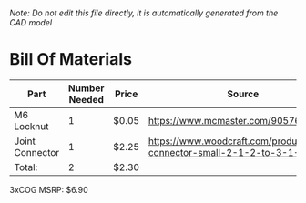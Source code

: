 ###### Note: Do not edit this file directly, it is automatically generated from the CAD model 
# Bill Of Materials 
 |Part|Number Needed|Price|Source| 
 |----|----------|-----|-----|
|M6 Locknut|1|$0.05|https://www.mcmaster.com/90576a115|
|Joint Connector|1|$2.25|https://www.woodcraft.com/products/joint-connector-small-2-1-2-to-3-1-4|
|Total: |2|$2.30| |

 3xCOG MSRP: $6.90